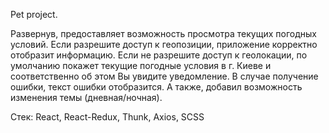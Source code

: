 Pet project.

Развернув, предоставляет возможность просмотра текущих погодных условий.
Если разрешите доступ к геопозиции, приложение корректно отобразит информацию.
Если не разрешите доступ к геолокации, по умолчанию покажет текущие погодные условия
в г. Киеве и соответственно об этом Вы увидите уведомление.
В случае получение ошибки, текст ошибки отобразится.
А также, добавил возможность изменения темы (дневная/ночная).

Стек: React, React-Redux, Thunk, Axios, SCSS

